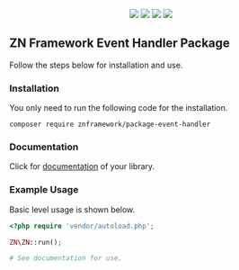 <p align="center">
<a href="https://packagist.org/packages/znframework/package-event-handler" rel="nofollow">
	<img src="https://img.shields.io/packagist/dt/znframework/package-event-handler?style=flat-square" style="max-width:100%;"></a>
<a href="//packagist.org/packages/znframework/package-event-handler" rel="nofollow">
	<img src="https://img.shields.io/github/v/release/znframework/package-event-handler?style=flat-square&color=00BFFF" style="max-width:100%;"></a>
<a href="//packagist.org/packages/znframework/package-event-handler" rel="nofollow">
	<img src="https://img.shields.io/github/release-date/znframework/package-event-handler?style=flat-square" style="max-width:100%;"></a>
<a href="//packagist.org/packages/znframework/package-event-handler" rel="nofollow">
	<img src="https://img.shields.io/github/license/znframework/package-event-handler?style=flat-square" style="max-width:100%;"></a>
</p>

<h2>ZN Framework Event Handler Package</h2>
<p>
Follow the steps below for installation and use.
</p>

<h3>Installation</h3>
<p>
You only need to run the following code for the installation.
</p>

```
composer require znframework/package-event-handler
```

<h3>Documentation</h3>
<p>
Click for <a href="https://docs.znframework.com/yerel-servisler/islemci">documentation</a> of your library.
</p>

<h3>Example Usage</h3>
<p>
Basic level usage is shown below.
</p>

```php
<?php require 'vendor/autoload.php';

ZN\ZN::run();

# See documentation for use.
```
